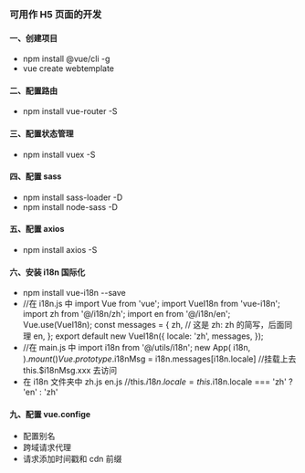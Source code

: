 ### 可用作 H5 页面的开发

#### 一、创建项目

- npm install @vue/cli -g
- vue create webtemplate

#### 二、配置路由

- npm install vue-router -S

#### 三、配置状态管理

- npm install vuex -S

#### 四、配置 sass

- npm install sass-loader -D
- npm install node-sass -D

#### 五、配置 axios

- npm install axios -S

#### 六、安装 i18n 国际化

- npm install vue-i18n --save
- //在 i18n.js 中
  import Vue from 'vue';
  import VueI18n from 'vue-i18n';
  import zh from '@/i18n/zh';
  import en from '@/i18n/en';
  Vue.use(VueI18n);
  const messages = {
  zh, // 这是 zh: zh 的简写，后面同理
  en,
  };
  export default new VueI18n({
  locale: 'zh',
  messages,
  });
- //在 main.js 中
  import i18n from '@/utils/i18n';
  new App(
  i18n,
  ).$mount()
Vue.prototype.$i18nMsg = i18n.messages[i18n.locale] //挂载上去 this.\$i18nMsg.xxx 去访问
- 在 i18n 文件夹中
  zh.js
  en.js
  //this.$i18n.locale = this.$i18n.locale === 'zh' ? 'en' : 'zh'

#### 九、配置 vue.confige

- 配置别名
- 跨域请求代理
- 请求添加时间戳和 cdn 前缀
